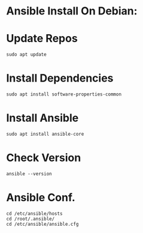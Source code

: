 # Ansible Install On Debian:

# Update Repos
```
sudo apt update
```
# Install Dependencies
```
sudo apt install software-properties-common
```
# Install Ansible
```
sudo apt install ansible-core
```
# Check Version
```
ansible --version
```
# Ansible Conf.
```
cd /etc/ansible/hosts
cd /root/.ansible/
cd /etc/ansible/ansible.cfg
```

